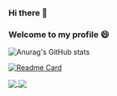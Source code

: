 ### Hi there 👋 
### Welcome to my profile 😄 

![Anurag's GitHub stats](https://github-readme-stats.vercel.app/api?username=anuraghazra&show_icons=true&theme=radical)


[![Readme Card](https://github-readme-stats.vercel.app/api/pin/?username=AmandaOliveira0212&repo=github-readme-stats)](https://github.com/AmandaOliveira0212/github-readme-stats)

<a href="https://github.com/AmandaOliveira021/github-readme-stats">
  <img align="center" src="https://github-readme-stats.vercel.app/api/pin/?username=anuraghazra&repo=github-readme-stats" />
</a>

<a href="https://github.com/AmandaOliveira0212/convoychat">
  <img align="center" src="https://github-readme-stats.vercel.app/api/pin/?username=AmandaOliveira0212&repo=convoychat" />
</a>

<!--
**AmandaOliveira0212/AmandaOliveira0212** is a ✨ _special_ ✨ repository because its `README.md` (this file) appears on your GitHub profile.

Here are some ideas to get you started:

- 🔭 I’m currently working on ...
- 🌱 I’m currently learning ...
- 👯 I’m looking to collaborate on ...
- 🤔 I’m looking for help with ...
- 💬 Ask me about ...
- 📫 How to reach me: ...
- 😄 Pronouns: ...
- ⚡ Fun fact: ...
-->
